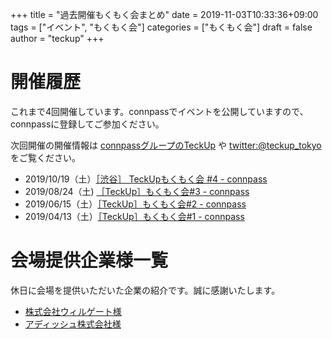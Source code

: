 +++
title = "過去開催もくもく会まとめ"
date = 2019-11-03T10:33:36+09:00
tags = ["イベント", "もくもく会"]
categories = ["もくもく会"]
draft = false
author = "teckup"
+++

# 開催履歴

これまで4回開催しています。connpassでイベントを公開していますので、connpassに登録してご参加ください。

次回開催の開催情報は [connpassグループのTeckUp](https://teckup-tokyo.connpass.com/) や [twitter:@teckup_tokyo](https://twitter.com/teckup_tokyo) をご覧ください。

* 2019/10/19（土）[［渋谷］ TeckUpもくもく会 #4 - connpass](https://teckup-tokyo.connpass.com/event/149255/)
* 2019/08/24（土) [［TeckUp］もくもく会#3 - connpass](https://teckup-tokyo.connpass.com/event/141209/)
* 2019/06/15（土）[［TeckUp］もくもく会#2 - connpass](https://teckup-tokyo.connpass.com/event/132406/)
* 2019/04/13（土）[［TeckUp］もくもく会#1 - connpass](https://teckup-tokyo.connpass.com/event/125149/)

# 会場提供企業様一覧

休日に会場を提供いただいた企業の紹介です。誠に感謝いたします。

* [株式会社ウィルゲート様](https://www.willgate.co.jp/)
* [アディッシュ株式会社様](https://www.adish.co.jp/)
